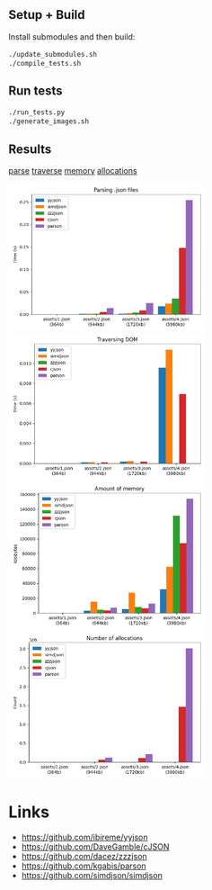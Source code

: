 #

## Setup + Build

Install submodules and then build:

    ./update_submodules.sh
    ./compile_tests.sh

## Run tests

    ./run_tests.py
    ./generate_images.sh

## Results

[parse](./reports/parse.json)
[traverse](./reports/traverse.json)
[memory](./reports/memory.json)
[allocations](./reports/allocations.json)


<img src="generated/parse.png" alt="time parsing json files" width="350">
<img src="generated/traverse.png" alt="time traversing json files" width="350">

<img src="generated/memory.png" alt="amount of memory used" width="350">
<img src="generated/allocations.png" alt="number of allocations" width="350">


# Links

* https://github.com/ibireme/yyjson
* https://github.com/DaveGamble/cJSON
* https://github.com/dacez/zzzjson
* https://github.com/kgabis/parson
* https://github.com/simdjson/simdjson
